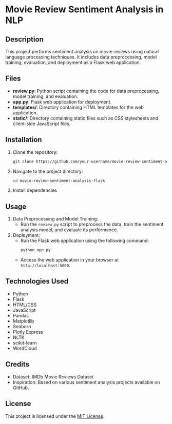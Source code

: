 # Movie Review Sentiment Analysis in NLP

## Description
This project performs sentiment analysis on movie reviews using natural language processing techniques. It includes data preprocessing, model training, evaluation, and deployment as a Flask web application.

## Files
- **review.py**: Python script containing the code for data preprocessing, model training, and evaluation.
- **app.py**: Flask web application for deployment.
- **templates/**: Directory containing HTML templates for the web application.
- **static/**: Directory containing static files such as CSS stylesheets and client-side JavaScript files.

## Installation
1. Clone the repository:
   ```bash
   git clone https://github.com/your-username/movie-review-sentiment-analysis-flask.git
   ```
2. Navigate to the project directory:
   ```bash
   cd movie-review-sentiment-analysis-flask
   ```
3. Install dependencies

   
## Usage
1. Data Preprocessing and Model Training:
   - Run the `review.py` script to preprocess the data, train the sentiment analysis model, and evaluate its performance.
2. Deployment:
   - Run the Flask web application using the following command:
     ```bash
     python app.py
     ```
   - Access the web application in your browser at `http://localhost:5000`.

## Technologies Used
- Python
- Flask
- HTML/CSS
- JavaScript
- Pandas
- Matplotlib
- Seaborn
- Plotly Express
- NLTK
- scikit-learn
- WordCloud

## Credits
- Dataset: IMDb Movie Reviews Dataset
- Inspiration: Based on various sentiment analysis projects available on GitHub.

## License
This project is licensed under the [MIT License](LICENSE).
